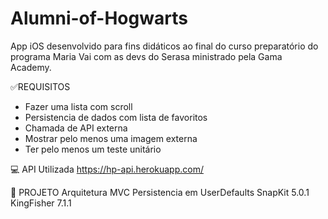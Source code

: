 # Alumni-of-Hogwarts
App iOS desenvolvido para fins didáticos ao final do curso preparatório do programa Maria Vai com as devs do Serasa ministrado pela Gama Academy.


✅REQUISITOS

- Fazer uma lista com scroll
- Persistencia de dados com lista de favoritos
- Chamada de API externa
- Mostrar pelo menos uma imagem externa
- Ter pelo menos um teste unitário

💻 API Utilizada
https://hp-api.herokuapp.com/


📝 PROJETO
Arquitetura MVC
Persistencia em UserDefaults
SnapKit 5.0.1
KingFisher 7.1.1
